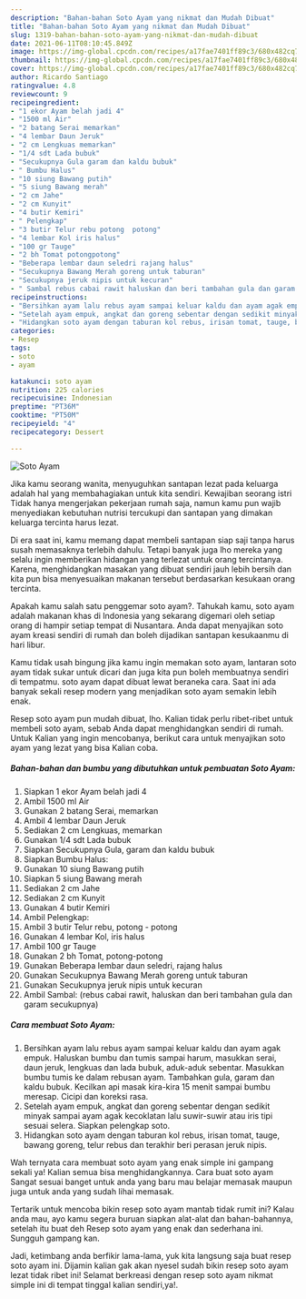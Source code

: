 ```yaml
---
description: "Bahan-bahan Soto Ayam yang nikmat dan Mudah Dibuat"
title: "Bahan-bahan Soto Ayam yang nikmat dan Mudah Dibuat"
slug: 1319-bahan-bahan-soto-ayam-yang-nikmat-dan-mudah-dibuat
date: 2021-06-11T08:10:45.849Z
image: https://img-global.cpcdn.com/recipes/a17fae7401ff89c3/680x482cq70/soto-ayam-foto-resep-utama.jpg
thumbnail: https://img-global.cpcdn.com/recipes/a17fae7401ff89c3/680x482cq70/soto-ayam-foto-resep-utama.jpg
cover: https://img-global.cpcdn.com/recipes/a17fae7401ff89c3/680x482cq70/soto-ayam-foto-resep-utama.jpg
author: Ricardo Santiago
ratingvalue: 4.8
reviewcount: 9
recipeingredient:
- "1 ekor Ayam belah jadi 4"
- "1500 ml Air"
- "2 batang Serai memarkan"
- "4 lembar Daun Jeruk"
- "2 cm Lengkuas memarkan"
- "1/4 sdt Lada bubuk"
- "Secukupnya Gula garam dan kaldu bubuk"
- " Bumbu Halus"
- "10 siung Bawang putih"
- "5 siung Bawang merah"
- "2 cm Jahe"
- "2 cm Kunyit"
- "4 butir Kemiri"
- " Pelengkap"
- "3 butir Telur rebu potong  potong"
- "4 lembar Kol iris halus"
- "100 gr Tauge"
- "2 bh Tomat potongpotong"
- "Beberapa lembar daun seledri rajang halus"
- "Secukupnya Bawang Merah goreng untuk taburan"
- "Secukupnya jeruk nipis untuk kecuran"
- " Sambal rebus cabai rawit haluskan dan beri tambahan gula dan garam secukupnya"
recipeinstructions:
- "Bersihkan ayam lalu rebus ayam sampai keluar kaldu dan ayam agak empuk. Haluskan bumbu dan tumis sampai harum, masukkan serai, daun jeruk, lengkuas dan lada bubuk, aduk-aduk sebentar. Masukkan bumbu tumis ke dalam rebusan ayam. Tambahkan gula, garam dan kaldu bubuk. Kecilkan api masak kira-kira 15 menit sampai bumbu meresap. Cicipi dan koreksi rasa."
- "Setelah ayam empuk, angkat dan goreng sebentar dengan sedikit minyak sampai ayam agak kecoklatan lalu suwir-suwir atau iris tipi sesuai selera. Siapkan pelengkap soto."
- "Hidangkan soto ayam dengan taburan kol rebus, irisan tomat, tauge, bawang goreng, telur rebus dan terakhir beri perasan jeruk nipis."
categories:
- Resep
tags:
- soto
- ayam

katakunci: soto ayam 
nutrition: 225 calories
recipecuisine: Indonesian
preptime: "PT36M"
cooktime: "PT50M"
recipeyield: "4"
recipecategory: Dessert

---
```



![Soto Ayam](https://img-global.cpcdn.com/recipes/a17fae7401ff89c3/680x482cq70/soto-ayam-foto-resep-utama.jpg)

Jika kamu seorang wanita, menyuguhkan santapan lezat pada keluarga adalah hal yang membahagiakan untuk kita sendiri. Kewajiban seorang istri Tidak hanya mengerjakan pekerjaan rumah saja, namun kamu pun wajib menyediakan kebutuhan nutrisi tercukupi dan santapan yang dimakan keluarga tercinta harus lezat.

Di era  saat ini, kamu memang dapat membeli santapan siap saji tanpa harus susah memasaknya terlebih dahulu. Tetapi banyak juga lho mereka yang selalu ingin memberikan hidangan yang terlezat untuk orang tercintanya. Karena, menghidangkan masakan yang dibuat sendiri jauh lebih bersih dan kita pun bisa menyesuaikan makanan tersebut berdasarkan kesukaan orang tercinta. 



Apakah kamu salah satu penggemar soto ayam?. Tahukah kamu, soto ayam adalah makanan khas di Indonesia yang sekarang digemari oleh setiap orang di hampir setiap tempat di Nusantara. Anda dapat menyajikan soto ayam kreasi sendiri di rumah dan boleh dijadikan santapan kesukaanmu di hari libur.

Kamu tidak usah bingung jika kamu ingin memakan soto ayam, lantaran soto ayam tidak sukar untuk dicari dan juga kita pun boleh membuatnya sendiri di tempatmu. soto ayam dapat dibuat lewat beraneka cara. Saat ini ada banyak sekali resep modern yang menjadikan soto ayam semakin lebih enak.

Resep soto ayam pun mudah dibuat, lho. Kalian tidak perlu ribet-ribet untuk membeli soto ayam, sebab Anda dapat menghidangkan sendiri di rumah. Untuk Kalian yang ingin mencobanya, berikut cara untuk menyajikan soto ayam yang lezat yang bisa Kalian coba.

<!--inarticleads1-->

##### Bahan-bahan dan bumbu yang dibutuhkan untuk pembuatan Soto Ayam:

1. Siapkan 1 ekor Ayam belah jadi 4
1. Ambil 1500 ml Air
1. Gunakan 2 batang Serai, memarkan
1. Ambil 4 lembar Daun Jeruk
1. Sediakan 2 cm Lengkuas, memarkan
1. Gunakan 1/4 sdt Lada bubuk
1. Siapkan Secukupnya Gula, garam dan kaldu bubuk
1. Siapkan  Bumbu Halus:
1. Gunakan 10 siung Bawang putih
1. Siapkan 5 siung Bawang merah
1. Sediakan 2 cm Jahe
1. Sediakan 2 cm Kunyit
1. Gunakan 4 butir Kemiri
1. Ambil  Pelengkap:
1. Ambil 3 butir Telur rebu, potong - potong
1. Gunakan 4 lembar Kol, iris halus
1. Ambil 100 gr Tauge
1. Gunakan 2 bh Tomat, potong-potong
1. Gunakan Beberapa lembar daun seledri, rajang halus
1. Gunakan Secukupnya Bawang Merah goreng untuk taburan
1. Gunakan Secukupnya jeruk nipis untuk kecuran
1. Ambil  Sambal: (rebus cabai rawit, haluskan dan beri tambahan gula dan garam secukupnya)




<!--inarticleads2-->

##### Cara membuat Soto Ayam:

1. Bersihkan ayam lalu rebus ayam sampai keluar kaldu dan ayam agak empuk. Haluskan bumbu dan tumis sampai harum, masukkan serai, daun jeruk, lengkuas dan lada bubuk, aduk-aduk sebentar. Masukkan bumbu tumis ke dalam rebusan ayam. Tambahkan gula, garam dan kaldu bubuk. Kecilkan api masak kira-kira 15 menit sampai bumbu meresap. Cicipi dan koreksi rasa.
1. Setelah ayam empuk, angkat dan goreng sebentar dengan sedikit minyak sampai ayam agak kecoklatan lalu suwir-suwir atau iris tipi sesuai selera. Siapkan pelengkap soto.
1. Hidangkan soto ayam dengan taburan kol rebus, irisan tomat, tauge, bawang goreng, telur rebus dan terakhir beri perasan jeruk nipis.




Wah ternyata cara membuat soto ayam yang enak simple ini gampang sekali ya! Kalian semua bisa menghidangkannya. Cara buat soto ayam Sangat sesuai banget untuk anda yang baru mau belajar memasak maupun juga untuk anda yang sudah lihai memasak.

Tertarik untuk mencoba bikin resep soto ayam mantab tidak rumit ini? Kalau anda mau, ayo kamu segera buruan siapkan alat-alat dan bahan-bahannya, setelah itu buat deh Resep soto ayam yang enak dan sederhana ini. Sungguh gampang kan. 

Jadi, ketimbang anda berfikir lama-lama, yuk kita langsung saja buat resep soto ayam ini. Dijamin kalian gak akan nyesel sudah bikin resep soto ayam lezat tidak ribet ini! Selamat berkreasi dengan resep soto ayam nikmat simple ini di tempat tinggal kalian sendiri,ya!.

